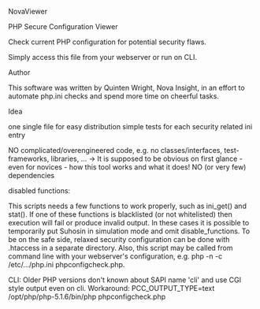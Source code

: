 NovaViewer

PHP Secure Configuration Viewer

Check current PHP configuration for potential security flaws.

Simply access this file from your webserver or run on CLI.

Author

This software was written by Quinten Wright, Nova Insight, in an effort to automate php.ini checks and spend more time on cheerful tasks.


Idea

one single file for easy distribution
simple tests for each security related ini entry

NO complicated/overengineered code, e.g. no classes/interfaces, test-frameworks, libraries, ... -> It is supposed to be obvious on first glance - even for novices - how this tool works and what it does!
NO (or very few) dependencies



disabled functions:

This scripts needs a few functions to work properly, such as ini_get() and stat(). If one of these functions is blacklisted (or not whitelisted) then execution will fail or produce invalid output. In these cases it is possible to temporarily put Suhosin in simulation mode and omit disable_functions. To be on the safe side, relaxed security configuration can be done with .htaccess in a separate directory. Also, this script may be called from command line with your webserver's configuration, e.g. php -n -c /etc/.../php.ini phpconfigcheck.php.

CLI: Older PHP versions don't known about SAPI name 'cli' and use CGI style output even on cli. Workaround: PCC_OUTPUT_TYPE=text /opt/php/php-5.1.6/bin/php phpconfigcheck.php

